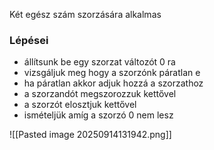 Két egész szám szorzására alkalmas
### Lépései
- állítsunk be egy szorzat változót 0 ra
- vizsgáljuk meg hogy a szorzónk páratlan e
- ha páratlan akkor adjuk hozzá a szorzathoz
- a szorzandót megszorozzuk kettővel
- a szorzót elosztjuk kettővel
- ismételjük amíg a szorzó 0 nem lesz

![[Pasted image 20250914131942.png]]
